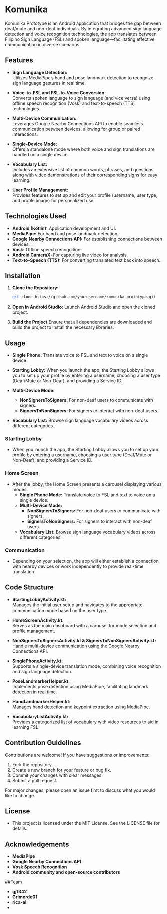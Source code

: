 # Komunika

Komunika Prototype is an Android application that bridges the gap between deaf/mute and non-deaf individuals. By integrating advanced sign language detection and voice recognition technologies, the app translates between Filipino Sign Language (FSL) and spoken language—facilitating effective communication in diverse scenarios.

## Features

- **Sign Language Detection:**  
  Utilizes MediaPipe’s hand and pose landmark detection to recognize sign language gestures in real time.

- **Voice-to-FSL and FSL-to-Voice Conversion:**  
  Converts spoken language to sign language (and vice versa) using offline speech recognition (Vosk) and text-to-speech (TTS) technologies.

- **Multi-Device Communication:**  
  Leverages Google Nearby Connections API to enable seamless communication between devices, allowing for group or paired interactions.

- **Single-Device Mode:**  
  Offers a standalone mode where both voice and sign translations are handled on a single device.

- **Vocabulary List:**  
  Includes an extensive list of common words, phrases, and questions along with video demonstrations of their corresponding signs for easy learning.

- **User Profile Management:**  
  Provides features to set up and edit your profile (username, user type, and profile image) for personalized use.

## Technologies Used

- **Android (Kotlin):** Application development and UI.
- **MediaPipe:** For hand and pose landmark detection.
- **Google Nearby Connections API:** For establishing connections between devices.
- **Vosk:** Offline speech recognition.
- **Android CameraX:** For capturing live video for analysis.
- **Text-to-Speech (TTS):** For converting translated text back into speech.

## Installation

1. **Clone the Repository:**

   ```bash
   git clone https://github.com/yourusername/komunika-prototype.git

2. **Open in Android Studio:**
    Launch Android Studio and open the cloned project.

3. **Build the Project**
    Ensure that all dependencies are downloaded and build the project to install the necessary libraries.

## Usage

- **Single Phone:** Translate voice to FSL and text to voice on a single device.

- **Starting Lobby:** When you launch the app, the Starting Lobby allows you to set up your profile by entering a username, choosing a user type (Deaf/Mute or Non-Deaf), and providing a Service ID.
  
- **Multi-Device Mode:**
    - **NonSignersToSigners:** For non-deaf users to communicate with signers.
    - **SignersToNonSigners:** For signers to interact with non-deaf users.

- **Vocabulary List:** Browse sign language vocabulary videos across different categories.

### Starting Lobby

- When you launch the app, the Starting Lobby allows you to set up your profile by entering a username, choosing a user type (Deaf/Mute or Non-Deaf), and providing a Service ID.

### Home Screen

- After the lobby, the Home Screen presents a carousel displaying various modes:
  - **Single Phone Mode:** Translate voice to FSL and text to voice on a single device.
  - **Multi-Device Mode:**
    - **NonSignersToSigners:** For non-deaf users to communicate with signers.
    - **SignersToNonSigners:** For signers to interact with non-deaf users.
  - **Vocabulary List:** Browse sign language vocabulary videos across different categories.

### Communication

- Depending on your selection, the app will either establish a connection with nearby devices or work independently to provide real-time translation.

## Code Structure

- **StartingLobbyActivity.kt:**  
  Manages the initial user setup and navigates to the appropriate communication mode based on the user type.

- **HomeScreenActivity.kt:**  
  Serves as the main dashboard with a carousel for mode selection and profile management.

- **NonSignersToSignersActivity.kt & SignersToNonSignersActivity.kt:**  
  Handle multi-device communication using the Google Nearby Connections API.

- **SinglePhoneActivity.kt:**  
  Supports a single-device translation mode, combining voice recognition and sign language detection.

- **PoseLandmarkerHelper.kt:**  
  Implements pose detection using MediaPipe, facilitating landmark detection in real time.

- **HandLandmarkerHelper.kt:**  
  Manages hand detection and keypoint extraction using MediaPipe.

- **VocabularyListActivity.kt:**  
  Provides a categorized list of vocabulary with video resources to aid in learning FSL.

## Contribution Guidelines

Contributions are welcome! If you have suggestions or improvements:

1. Fork the repository.
2. Create a new branch for your feature or bug fix.
3. Commit your changes with clear messages.
4. Submit a pull request.

For major changes, please open an issue first to discuss what you would like to change.

## License

- This project is licensed under the MIT License. See the LICENSE file for details.

## Acknowledgements

- **MediaPipe**
- **Google Nearby Connections API**
- **Vosk Speech Recognition**
- **Android community and open-source contributors**

##Team
- **gj1342**
- **Grimorde01**
- **rica-ai**
- 
